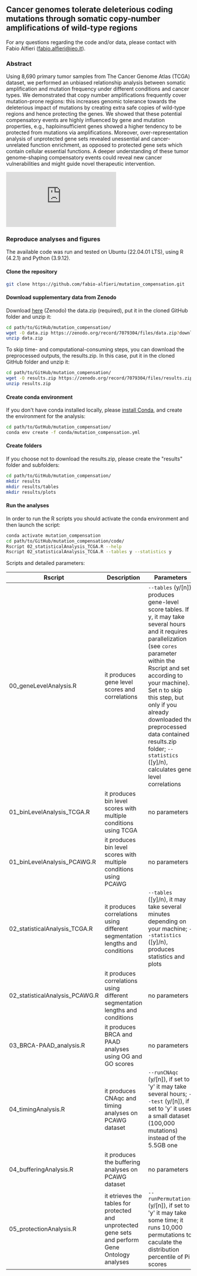 ## Cancer genomes tolerate deleterious coding mutations through somatic copy-number amplifications of wild-type regions

For any questions regarding the code and/or data, please contact with Fabio Alfieri (fabio.alfieri@ieo.it).

[comment]: <> (Replace with the correct DOI)
[comment]:[![](https://img.shields.io/badge/doi-10.1101/2021.02.13.429885-rec.svg)](https://doi.org/10.1101/2021.03.13.429885)

### Abstract

Using 8,690 primary tumor samples from The Cancer Genome Atlas (TCGA) dataset, we performed an unbiased relationship analysis between somatic amplification and mutation frequency under different conditions and cancer types. We demonstrated that copy number amplifications frequently cover mutation-prone regions: this increases genomic tolerance towards the deleterious impact of mutations by creating extra safe copies of wild-type regions and hence protecting the genes. We showed that these potential compensatory events are highly influenced by gene and mutation properties, e.g., haploinsufficient genes showed a higher tendency to be protected from mutations via amplifications. Moreover, over-representation analysis of unprotected gene sets revealed unessential and cancer-unrelated function enrichment, as opposed to protected gene sets which contain cellular essential functions. A deeper understanding of these tumor genome-shaping compensatory events could reveal new cancer vulnerabilities and might guide novel therapeutic intervention.

![alt text](https://github.com/fabio-alfieri/mutation_compensation/files/11507853/Fig6.pdf)

### Reproduce analyses and figures

The available code was run and tested on Ubuntu (22.04.01 LTS), using R (4.2.1) and Python (3.9.12).

#### Clone the repository

```bash
git clone https://github.com/fabio-alfieri/mutation_compensation.git
```
#### Download supplementary data from Zenodo 

Download [here](https://doi.org/10.5281/zenodo.7079420) (Zenodo) the data.zip (required), put it in the cloned GitHub folder and unzip it:
```bash
cd path/to/GitHub/mutation_compensation/
wget -O data.zip https://zenodo.org/record/7079304/files/data.zip?download=1
unzip data.zip
```

To skip time- and computational-consuming steps, you can download the preprocessed outputs, the results.zip. In this case, put it in the cloned GitHub folder and unzip it:
```bash
cd path/to/GitHub/mutation_compensation/
wget -O results.zip https://zenodo.org/record/7079304/files/results.zip?download=1
unzip results.zip
```

#### Create conda environment

If you don't have conda installed locally, please [install Conda](https://docs.conda.io/projects/conda/en/latest/user-guide/index.html), and create the environment for the analysis:
```bash
cd path/to/GutHub/mutation_compensation/
conda env create -f conda/mutation_compensation.yml
```

#### Create folders

If you choose not to download the results.zip, please create the "results" folder and subfolders:
```bash
cd path/to/GitHub/mutation_compensation/
mkdir results
mkdir results/tables
mkdir results/plots
```

#### Run the analyses

In order to run the R scripts you should activate the conda environment and then launch the script:

```bash
conda activate mutation_compensation
cd path/to/GitHub/mutation_compensation/code/
Rscript 02_statisticalAnalysis_TCGA.R --help
Rscript 02_statisticalAnalysis_TCGA.R --tables y --statistics y
```

Scripts and detailed parameters:

| Rscript | Description | Parameters |
| --- | --- | --- |
| 00_geneLevelAnalysis.R | it produces gene level scores and correlations | `--tables` (y/[n]), produces gene-level score tables. If y, it may take several hours and it requires parallelization (see `cores` parameter within the Rscript and set according to your machine). Set n to skip this step, but only if you already downloaded the preprocessed data contained results.zip folder; `--statistics` ([y]/n), calculates gene level correlations |
| 01_binLevelAnalysis_TCGA.R | it produces bin level scores with multiple conditions using TCGA | no parameters |
| 01_binLevelAnalysis_PCAWG.R | it produces bin level scores with multiple conditions using PCAWG | no parameters |
| 02_statisticalAnalysis_TCGA.R | it produces correlations using different segmentation lengths and conditions | `--tables` ([y]/n), it may take several minutes depending on your machine; `--statistics` ([y]/n), produces statistics and plots |
| 02_statisticalAnalysis_PCAWG.R | it produces correlations using different segmentation lengths and conditions | no parameters |
| 03_BRCA-PAAD_analysis.R | it produces BRCA and PAAD analyses using OG and GO scores | no parameters |
| 04_timingAnalysis.R | it produces CNAqc and timing analyses on PCAWG dataset | `--runCNAqc` (y/[n]), if set to 'y' it may take several hours; `--test` (y/[n]), if set to 'y' it uses a small dataset (100,000 mutations) instead of the 5.5GB one |
| 04_bufferingAnalysis.R | it produces the buffering analyses on PCAWG dataset | no parameters |
| 05_protectionAnalysis.R | it etrieves the tables for protected and unprotected gene sets and perform Gene Ontology analyses |  `--runPermutations` (y/[n]), if set to 'y' it may take some time; it runs 10,000 permutations to caculate the distribution percentile of Pi scores |
